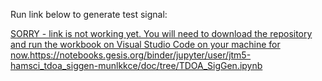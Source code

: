 Run link below to generate test signal:

[SORRY - link is not working yet. You will need to download the repository and run the workbook on Visual Studio Code on your machine for now.](https://notebooks.gesis.org/binder/jupyter/user/jtm5-hamsci_tdoa_siggen-munlkkce/doc/tree/TDOA_SigGen.ipynb)https://notebooks.gesis.org/binder/jupyter/user/jtm5-hamsci_tdoa_siggen-munlkkce/doc/tree/TDOA_SigGen.ipynb
